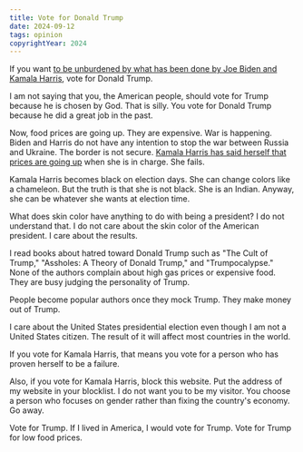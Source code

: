 ```yaml
---
title: Vote for Donald Trump
date: 2024-09-12
tags: opinion
copyrightYear: 2024
---
```


If you want [to be unburdened by what has been done by Joe Biden and Kamala Harris](https://redirect.invidious.io/watch?v=j6qzYdGwQBY), vote for Donald Trump.

I am not saying that you, the American people, should vote for Trump because he is chosen by God. That is silly. You vote for Donald Trump because he did a great job in the past.

Now, food prices are going up. They are expensive. War is happening. Biden and Harris do not have any intention to stop the war between Russia and Ukraine. The border is not secure. [Kamala Harris has said herself that prices are going up](https://redirect.invidious.io/watch?v=BEd_LhA_FW0) when she is in charge. She fails.

Kamala Harris becomes black on election days. She can change colors like a chameleon. But the truth is that she is not black. She is an Indian. Anyway, she can be whatever she wants at election time.

What does skin color have anything to do with being a president? I do not understand that. I do not care about the skin color of the American president. I care about the results.

I read books about hatred toward Donald Trump such as "The Cult of Trump," "Assholes: A Theory of Donald Trump," and "Trumpocalypse." None of the authors complain about high gas prices or expensive food. They are busy judging the personality of Trump.

People become popular authors once they mock Trump. They make money out of Trump.

I care about the United States presidential election even though I am not a United States citizen. The result of it will affect most countries in the world.

If you vote for Kamala Harris, that means you vote for a person who has proven herself to be a failure.

Also, if you vote for Kamala Harris, block this website. Put the address of my website in your blocklist. I do not want you to be my visitor. You choose a person who focuses on gender rather than fixing the country's economy. Go away.

Vote for Trump. If I lived in America, I would vote for Trump. Vote for Trump for low food prices.
